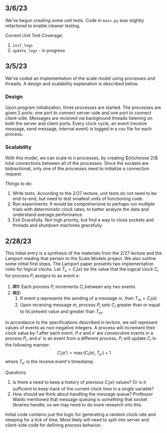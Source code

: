 ## 3/6/23
We've begun creating some unit tests. Code in `main.py` was slightly refactored to enable
cleaner testing.

Current Unit Test Coverage:
1. `init_logs`
2. `update_logs` - in progress

## 3/5/23
We've coded an implementation of the scale model using processes and threads. A design and scalability explanation is described below.
### Design
Upon program initialization, three processes are started. The processes are given 
2 ports: one port to connect server-side and one port to connect client-side. Messages
are received via background threads listening on both the server and client ports. Every clock cycle,
an event (receive message, send message, internal event) is logged in a csv file for each process.

### Scalability
With this model, we can scale to $n$ processes, by creating ${n\choose 2}$ total connections between all of the processes. Since the sockets 
are bidirectional, only one of the processes need to initialize a connection request.

Things to do:
1. Write tests. According to the 2/27 lecture, unit tests do not need to be end-to-end, 
but need to test smallest units of functioning code. 
2. Run experiments. It would be comprehensive to perhaps run multiple trials with deterministic clock rates, to better analyze the data and understand average performance. 
3. Exit Gracefully. Not high priority, but find a way to close sockets and threads and shutdown machines gracefully.


## 2/28/23
This initial entry is a synthesis of the materials from the 2/27 lecture and the Lamport reading that pertain to the Scale Models project. We also outline some initial first steps.
The Lamport paper presents two implementation rules for logical clocks. Let $T_e = C_i(e)$ be the value that the logical clock $C_i$ for process $P_i$ assigns to an event $e$:

1. **IR1:** Each process $P_i$ increments $C_i$ between any two events
2. **IR2:**
   1. If event a represents the sending of a message $m$, then $T_m = C_i(a)$
   2. Upon receiving message $m$, process $P_j$ sets $C_j$ greater than or equal to its present value and greater than $T_m$.

In accordance to the specifications described in lecture, we will represent values of events as non-negative integers. A process will increment their clock value by 1 after each event. If $e$ and $e'$ are consecutive events in a process $P_i$, and $e'$ is an event from a different process, $P_i$ will update $C_i$ in the following manner:
$$C_i(e') = \max(C_i(e), T_{e'}) + 1$$
where $T_{e'}$ is the receive event's timestamp.

Questions
1. Is there a need to keep a history of previous $C_i(e)$ values? Or is it sufficient to keep track of the current clock time in a single variable?
2. How should we think about handling the message queue? Professor Waldo mentioned that message queuing is something that socket libraries handle, so we may need to do more research into this.

Initial code contains just the logic for generating a random clock rate and sleeping for a tick of time. Most likely will need to split into server and client-side code for defining process behavior.


